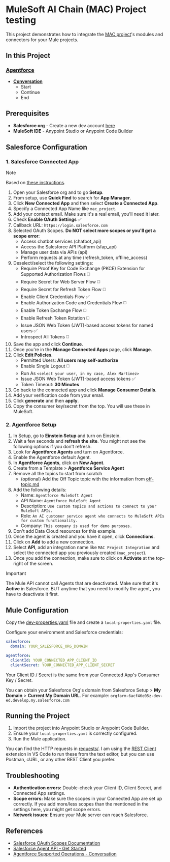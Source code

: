 # MuleSoft AI Chain (MAC) Project testing

This project demonstrates how to integrate the [MAC project](https://mac-project.ai/)'s modules and connectors for your Mule projects.

## In this Project

### [Agentforce](https://mac-project.ai/docs/agentforce)

- [**Conversation**](https://mac-project.ai/docs/agentforce/supported-operations/conversation)
  - Start
  - Continue
  - End

## Prerequisites

- **Salesforce org** - Create a new dev account [here](https://www.salesforce.com/form/developer-signup/?d=pb)
- **MuleSoft IDE** - Anypoint Studio or Anypoint Code Builder

## Salesforce Configuration

### 1. Salesforce Connected App

> [!NOTE]
> Based on [these instructions](https://developer.salesforce.com/docs/einstein/genai/guide/agent-api-get-started.html).

1. Open your Salesforce org and to go **Setup**.
2. From setup, use **Quick Find** to search for **App Manager**.
3. Click **New Connected App** and then select **Create a Connected App**.
4. Specify a Connected App Name like `mac_project`.
5. Add your contact email. Make sure it's a real email, you'll need it later.
6. Check **Enable OAuth Settings** ✅
7. Callback URL: `https://login.salesforce.com`
8. Selected OAuth Scopes. **Do NOT select more scopes or you'll get a scope error**:
   - Access chatbot services (chatbot_api)
   - Access the Salesforce API Platform (sfap_api)
   - Manage user data via APIs (api)
   - Perform requests at any time (refresh_token, offline_access)
9. Deselect/select the following settings:
   - Require Proof Key for Code Exchange (PKCE) Extension for Supported Authorization Flows ◻️
   - Require Secret for Web Server Flow ◻️
   - Require Secret for Refresh Token Flow ◻️
   - Enable Client Credentials Flow ✅
   - Enable Authorization Code and Credentials Flow ◻️
   - Enable Token Exchange Flow ◻️
   - Enable Refresh Token Rotation ◻️
   - Issue JSON Web Token (JWT)-based access tokens for named users ✅
   - Introspect All Tokens ◻️
10. Save the app and click **Continue**.
11. Once you're in the **Manage Connected Apps** page, click **Manage**.
12. Click **Edit Policies**.
    - Permitted Users: **All users may self-authorize**
    - Enable Single Logout ◻️
    - Run As `<select your user, in my case, Alex Martinez>`
    - Issue JSON Web Token (JWT)-based access tokens ✅
    - Token Timeout: **30 Minutes**
13. Go back to the connected app and click **Manage Consumer Details**.
14. Add your verification code from your email.
15. Click **generate** and then **apply**.
16. Copy the consumer key/secret from the top. You will use these in MuleSoft.

### 2. Agentforce Setup

1. In Setup, go to **Einstein Setup** and turn on Einstein.
2. Wait a few seconds and **refresh the site**. You might not see the following options if you don't refresh.
3. Look for **Agentforce Agents** and turn on Agentforce.
4. Enable the Agentforce default Agent.
5. In **Agentforce Agents**, click on **New Agent**.
6. Create from a Template > **Agentforce Service Agent**
7. Remove all the topics to start from scratch
   - (optional) Add the Off Topic topic with the information from [off-topic.md](/topics/off-topic.md)
8. Add the following details:
    - Name: `Agentforce MuleSoft Agent`
    - API Name: `Agentforce_MuleSoft_Agent`
    - Description: `Use custom topics and actions to connect to your MuleSoft APIs.`
    - Role: `An AI customer service agent who connects to MuleSoft APIs for custom functionality.`
    - Company: `This company is used for demo purposes.`
9.  Don't add Data Cloud resources for this example.
10. Once the agent is created and you have it open, click **Connections**.
11. Click on **Add** to add a new connection.
12. Select **API**, add an integration name like `MAC Project Integration` and select the connected app you previously created (`mac_project`).
13. Once you add the connection, make sure to click on **Activate** at the top-right of the screen.

> [!IMPORTANT]
> The Mule API cannot call Agents that are deactivated. Make sure that it's **Active** in Salesforce. BUT anytime that you need to modify the agent, you have to deactivate it first.

## Mule Configuration

Copy the [dev-properties.yaml](src/main/resources/dev-properties.yaml) file and create a `local-properties.yaml` file.

Configure your environment and Salesforce credentials:

```yaml
salesforce:
  domain: YOUR_SALESFORCE_ORG_DOMAIN

agentforce:
  clientId: YOUR_CONNECTED_APP_CLIENT_ID
  clientSecret: YOUR_CONNECTED_APP_CLIENT_SECRET
```

Your Client ID / Secret is the same from your Connected App's Consumer Key / Secret. 

You can obtain your Salesforce Org's domain from Salesforce Setup > **My Domain** > **Current My Domain URL**. For example: `orgfarm-6acf46e05z-dev-ed.develop.my.salesforce.com`

## Running the Project

1. Import the project into Anypoint Studio or Anypoint Code Builder.
2. Ensure your `local-properties.yaml` is correctly configured.
3. Run the Mule application.

You can find the HTTP requests in [requests/](/requests/). I am using the [REST Client](https://marketplace.visualstudio.com/items?itemName=humao.rest-client) extension in VS Code to run these from the text editor, but you can use Postman, cURL, or any other REST Client you prefer.

## Troubleshooting

- **Authentication errors:** Double-check your Client ID, Client Secret, and Connected App settings.
- **Scope errors:** Make sure the scopes in your Connected App are set up correctly. If you add more/less scopes than the mentioned in the settings here, you might get scope errors.
- **Network issues:** Ensure your Mule server can reach Salesforce.

## References

- [Salesforce OAuth Scopes Documentation](https://help.salesforce.com/s/articleView?id=sf.remoteaccess_oauth_scopes.htm)
- [Salesforce Agent API - Get Started](https://developer.salesforce.com/docs/einstein/genai/guide/agent-api-get-started.html)
- [Agentforce Supported Operations - Conversation](https://mac-project.ai/docs/agentforce/supported-operations/conversation)